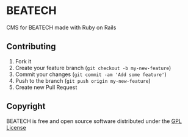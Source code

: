 # BEATECH  
  
CMS for BEATECH made with Ruby on Rails  
  
## Contributing

1. Fork it  
2. Create your feature branch (`git checkout -b my-new-feature`)  
3. Commit your changes (`git commit -am 'Add some feature'`)  
4. Push to the branch (`git push origin my-new-feature`)  
5. Create new Pull Request  

## Copyright

BEATECH is free and open source software distributed under the [GPL License](http://www.gnu.org/licenses/gpl.html)
